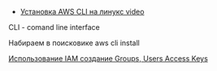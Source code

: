 


- [Установка AWS CLI на линукс video](https://www.youtube.com/watch?v=OTj63YEBoak)

CLI - comand line interface

Набираем в поисковике aws cli install

[Использование IAM создание Groups, Users Access Keys](https://www.youtube.com/watch?v=SeTTD2zP_3A)
